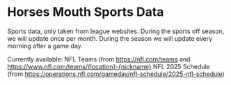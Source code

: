 # Horses Mouth Sports Data
Sports data, only taken from league websites.
During the sports off season, we will update once per month.
During the season we will update every morning after a game day.

Currently available:
NFL Teams (from https://nfl.com/teams and https://www.nfl.com/teams/{location}-{nickname}
NFL 2025 Schedule (from https://operations.nfl.com/gameday/nfl-schedule/2025-nfl-schedule)
